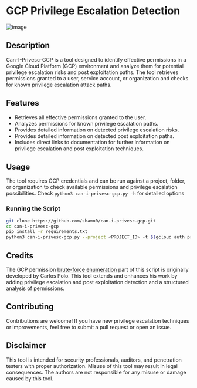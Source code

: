 # GCP Privilege Escalation Detection

![image](https://github.com/user-attachments/assets/c3c58751-dbd0-4553-85f6-771157a75b12)

## Description

Can-I-Privesc-GCP is a tool designed to identify effective permissions in a Google Cloud Platform (GCP) environment and analyze them for potential privilege escalation risks and post exploitation paths. The tool retrieves permissions granted to a user, service account, or organization and checks for known privilege escalation attack paths.

## Features

- Retrieves all effective permissions granted to the user.
- Analyzes permissions for known privilege escalation paths.
- Provides detailed information on detected privilege escalation risks.
- Provides detailed information on detected post exploitation paths.
- Includes direct links to documentation for further information on privilege escalation and post exploitation techniques.

## Usage

The tool requires GCP credentials and can be run against a project, folder, or organization to check available permissions and privilege escalation possibilities. Check ```python3 can-i-privesc-gcp.py -h``` for detailed options

### Running the Script

```bash
git clone https://github.com/shamo0/can-i-privesc-gcp.git
cd can-i-privesc-gcp
pip install -r requirements.txt
python3 can-i-privesc-gcp.py --project <PROJECT_ID> -t $(gcloud auth print-access-token)
```


## Credits

The GCP permission [brute-force enumeration](https://github.com/carlospolop/bf_my_gcp_permissions) part of this script is originally developed by Carlos Polo. This tool extends and enhances his work by adding privilege escalation and post exploitation detection and a structured analysis of permissions.

## Contributing

Contributions are welcome! If you have new privilege escalation techniques or improvements, feel free to submit a pull request or open an issue.

## Disclaimer 

This tool is intended for security professionals, auditors, and penetration testers with proper authorization. Misuse of this tool may result in legal consequences. The authors are not responsible for any misuse or damage caused by this tool.
